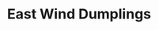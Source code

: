 ---
layout: ../../layouts/PostLayout.astro
title: 'East Wind Dumplings'
pubDate: 2024-12-11
images:
    path: '/assets/east-wind-dumplings.webp'
    alt: 'East Wind Dumplings'
tags: ["pic"]
---